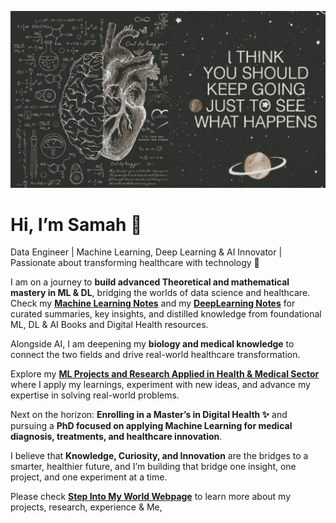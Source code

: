 
![Alt Text](https://github.com/Samah-Fquihi/Samah-Fquihi/blob/main/Image.jpeg)
# Hi, I’m Samah 👋

Data Engineer | Machine Learning, Deep Learning & AI Innovator | Passionate about transforming healthcare with technology 🌟

I am on a journey to **build advanced Theoretical and mathematical mastery in ML & DL**, bridging the worlds of data science and healthcare.  
Check my [**Machine Learning Notes**](https://github.com/Samah-Fquihi/Machine-Learning-Notes) and my [**DeepLearning Notes**](https://github.com/Samah-Fquihi/DeepLearning-Notes) for curated summaries, key insights, and distilled knowledge from foundational ML, DL & AI Books and Digital Health resources.  

Alongside AI, I am deepening my **biology and medical knowledge** to connect the two fields and drive real-world healthcare transformation.  

Explore my [**ML Projects and Research Applied in Health & Medical Sector**](https://github.com/Samah-Fquihi/ML-Projects-Research-Applied-in-Health-and-Medical-Sector) where I apply my learnings, experiment with new ideas, and advance my expertise in solving real-world problems.  

Next on the horizon: **Enrolling in a Master’s in Digital Health ✨** and pursuing a **PhD focused on applying Machine Learning for medical diagnosis, treatments, and healthcare innovation**.  

I believe that **Knowledge, Curiosity, and Innovation** are the bridges to a smarter, healthier future,  and I’m building that bridge one insight, one project, and one experiment at a time.  

Please check [**Step Into My World Webpage**](https://samah-fquihi.github.io/) to learn more about my projects, research, experience & Me,


<!--
**Samah-Fquihi/Samah-Fquihi** is a ✨ _special_ ✨ repository because its `README.md` (this file) appears on your GitHub profile.

Here are some ideas to get you started:

- 🔭 I’m currently working on ...
- 🌱 I’m currently learning ...
- 👯 I’m looking to collaborate on ...
- 🤔 I’m looking for help with ...
- 💬 Ask me about ...
- 📫 How to reach me: ...
- 😄 Pronouns: ...
- ⚡ Fun fact: ...
-->
